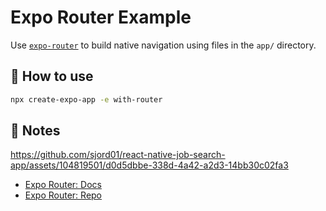 # Expo Router Example

Use [`expo-router`](https://expo.github.io/router) to build native navigation using files in the `app/` directory.

## 🚀 How to use

```sh
npx create-expo-app -e with-router
```

## 📝 Notes
https://github.com/sjord01/react-native-job-search-app/assets/104819501/d0d5dbbe-338d-4a42-a2d3-14bb30c02fa3

- [Expo Router: Docs](https://expo.github.io/router)
- [Expo Router: Repo](https://github.com/expo/router)
